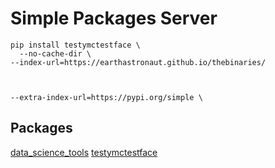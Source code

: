 # Simple Packages Server

```
pip install testymctestface \
  --no-cache-dir \
--index-url=https://earthastronaut.github.io/thebinaries/



--extra-index-url=https://pypi.org/simple \
```

## Packages

<a href="/data_science_tools/">data_science_tools</a>
<a href="/testymctestface/">testymctestface</a>

